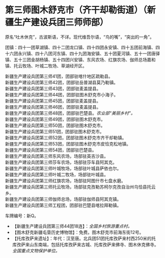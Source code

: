 # 第三师图木舒克市（齐干却勒街道）（新疆生产建设兵团三师师部）  
原名“吐木休克”，古波斯语，不详。现代维吾尔语，“鸟的嘴”，“突出的一角”。  

团镇：四十一团草湖镇、四十二团龙口镇、四十四团永安镇、四十五团前海镇、四十六团永兴镇、四十八团河东镇、四十九团海安镇、五十团夏河镇、五十一团唐驿镇、五十三团金胡杨镇、五十四团兴安镇、东风农场、红旗农场、伽师总场嘉和镇、托云牧场、叶城二牧场、草湖经开区。

新疆生产建设兵团第三师41团，团部驻喀什地区疏勒县。  
新疆生产建设兵团第三师42团，团部驻岳普湖县莫乃勒镇。  
新疆生产建设兵团第三师43团，团部驻麦盖提县。  
新疆生产建设兵团第三师44团，团部驻图木舒克市小海子。  
新疆生产建设兵团第三师45团，团部驻麦盖提县。  
新疆生产建设兵团第三师46团，团部驻麦盖提县。  
新疆生产建设兵团第三师48团，团部驻巴楚县。*农业部“美丽乡村”。*  
新疆生产建设兵团第三师49团，团部驻图木舒克市。  
新疆生产建设兵团第三师50团，团部驻图木舒克市。  
新疆生产建设兵团第三师51团，团部驻图木舒克市。  
新疆生产建设兵团第三师52团，团部驻图木舒克市齐干却勒镇。  
新疆生产建设兵团第三师53团，团部驻图木舒克市皮恰克松地镇。  
新疆生产建设兵团第三师54团，团部驻巴楚县。  
新疆生产建设兵团第三师东风农场，场部驻英吉沙县。  
新疆生产建设兵团第三师莎车农场，场部驻莎车县阿其克。  
新疆生产建设兵团第三师叶城牧场，场部驻叶城县萨依也尔。  
新疆生产建设兵团第三师叶城二牧场，场部驻叶城县。  
新疆生产建设兵团第三师红旗农场，场部驻阿图什市七盘水磨。  
新疆生产建设兵团第三师托云牧场，场部驻克孜勒苏柯尔克孜自治州乌恰县托云乡。  
新疆生产建设兵团第三师伽师总场，场部驻伽师县阿其克镇。  
新疆生产建设兵团第三师工程团，团部驻巴楚县喀拉拜勒镇。  

车牌编号：新Q。  

* 【新疆生产建设兵团第三师44团18连】：*全国乡村旅游重点村。*    
* 【图木舒克新疆屯垦历史博物馆】：免费。图木舒克市前海东街12号。  
* 【托库孜萨来遗址】：年代：汉至唐。北兵团51团托库孜萨来村西250米的托库孜萨来山东南端，包括托库孜萨来古城、托库孜萨来佛寺、图木休克佛寺。*全国重点文物保护单位。*  